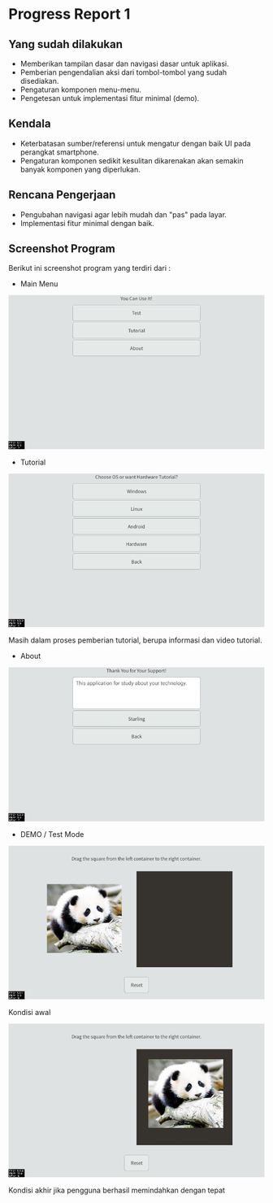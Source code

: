 # Progress Report 1

## Yang sudah dilakukan

* Memberikan tampilan dasar dan navigasi dasar untuk aplikasi.
* Pemberian pengendalian aksi dari tombol-tombol yang sudah disediakan.
* Pengaturan komponen menu-menu.
* Pengetesan untuk implementasi fitur minimal (demo).

## Kendala

* Keterbatasan sumber/referensi untuk mengatur dengan baik UI pada perangkat smartphone.
* Pengaturan komponen sedikit kesulitan dikarenakan akan semakin banyak komponen yang diperlukan.

## Rencana Pengerjaan

* Pengubahan navigasi agar lebih mudah dan "pas" pada layar.
* Implementasi fitur minimal dengan baik.


## Screenshot Program

Berikut ini screenshot program yang terdiri dari :

* Main Menu

![Main Menu](/screenshots/draft1-main.png "Main Menu")

* Tutorial

![Tutorial](/screenshots/draft1-tutorial.png "Tutorial Menu")

Masih dalam proses pemberian tutorial, berupa informasi dan video tutorial.

* About
 
![About](/screenshots/draft1-about.png "About Menu")

* DEMO / Test Mode
 
![Demo](/screenshots/draft1-testmode.png "Test Mode")

Kondisi awal

![Test Mode](/screenshots/draft1-testmode(success).png "Test Mode Success")

Kondisi akhir jika pengguna berhasil memindahkan dengan tepat
